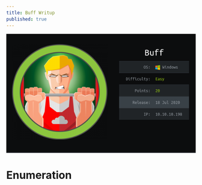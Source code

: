 ```yaml
---
title: Buff Writup
published: true
---
```


![image](https://raw.githubusercontent.com/0xZuk0/matrix/master/assets/profile.png)

# [](#Header-1)Enumeration